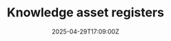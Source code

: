 ---
title: Knowledge asset registers
linkTitle: Knowledge asset registers
date: '2025-04-29T17:09:00Z'
weight: 1
description: A comprehensive inventory of knowledge assets includes project documentation,
  operational guides, strategic resources, and training materials, classified by criticality,
  security, format, and ownership, with a tracking system for asset status and a maintenance
  schedule for regular reviews and updates.
draft: false
ref: knowledge-asset-registers
---